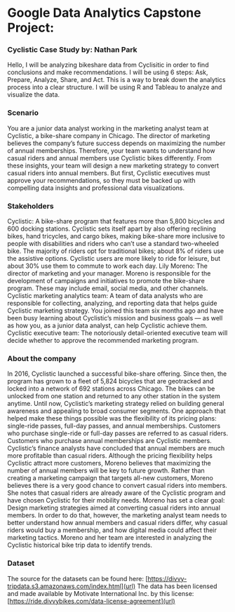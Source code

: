 
# Google Data Analytics Capstone Project:
### Cyclistic Case Study by: Nathan Park

Hello, I will be analyzing bikeshare data from Cyclisitic in order to find conclusions and make recommendations. 
I will be using 6 steps: Ask, Prepare, Analyze, Share, and Act. This is a way to break down the analytics process into a clear structure. 
I will be using R and Tableau to analyze and visualize the data.

### Scenario

You are a junior data analyst working in the marketing analyst team at Cyclistic, a bike-share company in Chicago. The director of marketing believes the company’s 
future success depends on maximizing the number of annual memberships. Therefore, your team wants to understand how casual riders and annual members use Cyclistic 
bikes differently. From these insights, your team will design a new marketing strategy to convert casual riders into annual members. But first, Cyclistic executives 
must approve your recommendations, so they must be backed up with compelling data insights and professional data visualizations.

### Stakeholders

Cyclistic: A bike-share program that features more than 5,800 bicycles and 600 docking stations. Cyclistic sets itself apart by also offering reclining bikes, hand 
tricycles, and cargo bikes, making bike-share more inclusive to people with disabilities and riders who can’t use a standard two-wheeled bike. The majority of riders 
opt for traditional bikes; about 8% of riders use the assistive options. Cyclistic users are more likely to ride for leisure, but about 30% use them to
commute to work each day.
Lily Moreno: The director of marketing and your manager. Moreno is responsible for the development of campaigns
and initiatives to promote the bike-share program. These may include email, social media, and other channels.
Cyclistic marketing analytics team: A team of data analysts who are responsible for collecting, analyzing, and
reporting data that helps guide Cyclistic marketing strategy. You joined this team six months ago and have been busy
learning about Cyclistic’s mission and business goals — as well as how you, as a junior data analyst, can help Cyclistic
achieve them.
Cyclistic executive team: The notoriously detail-oriented executive team will decide whether to approve the
recommended marketing program.

### About the company

In 2016, Cyclistic launched a successful bike-share offering. Since then, the program has grown to a fleet of 5,824 bicycles that are geotracked and locked into a 
network of 692 stations across Chicago. The bikes can be unlocked from one station and returned to any other station in the system anytime. Until now, Cyclistic’s 
marketing strategy relied on building general awareness and appealing to broad consumer segments. One approach that helped make these things possible was the 
flexibility of its pricing plans: single-ride passes, full-day passes, and annual memberships. Customers who purchase single-ride or full-day passes are referred to 
as casual riders. Customers who purchase annual memberships are Cyclistic members.
Cyclistic’s finance analysts have concluded that annual members are much more profitable than casual riders. Although the pricing flexibility helps Cyclistic attract 
more customers, Moreno believes that maximizing the number of annual members will be key to future growth. Rather than creating a marketing campaign that targets 
all-new customers, Moreno believes there is a very good chance to convert casual riders into members. She notes that casual riders are already aware of the Cyclistic 
program and have chosen Cyclistic for their mobility needs. Moreno has set a clear goal: Design marketing strategies aimed at converting casual riders into annual 
members. In order to do that, however, the marketing analyst team needs to better understand how annual members and casual riders differ, why casual riders would buy 
a membership, and how digital media could affect their marketing tactics. Moreno and her team are interested in analyzing the Cyclistic historical bike trip data to 
identify trends.

### Dataset

The source for the datasets can be found here: [https://divvy-tripdata.s3.amazonaws.com/index.html](url)
The data has been licensed and made available by Motivate International Inc. by this license: [https://ride.divvybikes.com/data-license-agreement](url)
